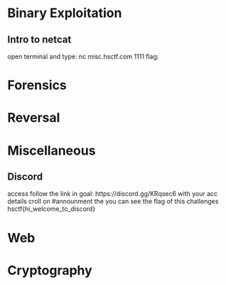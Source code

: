 <h1> Binary Exploitation </h1>
<h2> Intro to netcat </h2>
open terminal and type: nc misc.hsctf.com 1111
flag:
<h2></h2>
<h2></h2>
<h2></h2>
<h2></h2>
<h1> Forensics </h1>
<h2></h2>
<h2></h2>
<h2></h2>
<h2></h2>
<h2></h2>
<h1> Reversal </h1>
<h2></h2>
<h2></h2>
<h2></h2>
<h2></h2>
<h2></h2>
<h2></h2>
<h1> Miscellaneous </h1>
<h2></h2>
<h2></h2>
<h2></h2>
<h2></h2>
<h2></h2>
<h2> Discord </h2>
access follow the link in goal: https://discord.gg/KRqsec6 with your acc details
croll on #announment the you can see the flag of this challenges
hsctf{hi_welcome_to_discord}
<h1> Web </h1>
<h2></h2>
<h2></h2>
<h2></h2>
<h2></h2>
<h2></h2>
<h1> Cryptography </h1>
<h2></h2>
<h2></h2>
<h2></h2>
<h2></h2>
<h2></h2>


